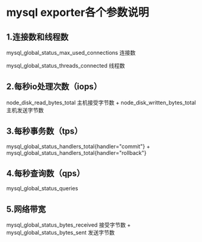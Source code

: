 # mysql exporter各个参数说明

## 1.连接数和线程数

mysql_global_status_max_used_connections	连接数

mysql_global_status_threads_connected	线程数

## 2.每秒io处理次数（iops）

node_disk_read_bytes_total    主机接受字节数	+	node_disk_written_bytes_total	主机发送字节数

## 3.每秒事务数（tps）

mysql_global_status_handlers_total{handler="commit"}	+	mysql_global_status_handlers_total{handler="rollback"}

## 4.每秒查询数（qps）

mysql_global_status_queries

## 5.网络带宽

mysql_global_status_bytes_received	接受字节数	+	mysql_global_status_bytes_sent	发送字节数

